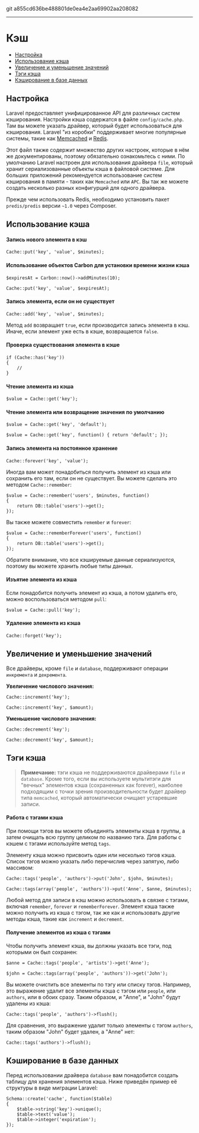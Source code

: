 git a855cd636be488801de0ea4e2aa69902aa208082

---

# Кэш

- [Настройка](#configuration)
- [Использование кэша](#cache-usage)
- [Увеличение и уменьшение значений](#increments-and-decrements)
- [Тэги кэша](#cache-tags)
- [Кэширование в базе данных](#database-cache)

<a name="configuration"></a>
## Настройка

Laravel предоставляет унифицированное API для различных систем кэширования. Настройки кэша содержатся в файле `config/cache.php`. Там вы можете указать драйвер, который будет использоваться для кэширования. Laravel "из коробки" поддерживает многие популярные системы, такие как [Memcached](http://memcached.org) и [Redis](http://redis.io).

Этот файл также содержит множество других настроек, которые в нём же документированы, поэтому обязательно ознакомьтесь с ними. По умолчанию Laravel настроен для использования драйвера `file`, который хранит сериализованные объекты кэша в файловой системе. Для больших приложений рекомендуется использование систем кэширования в памяти - таких как `Memcached` или `APC`.
Вы так же можете создать несколько разных конфигурций для одного драйвера.

Прежде чем использовать Redis, необходимо установить пакет `predis/predis` версии `~1.0` через Composer. 

<a name="cache-usage"></a>
## Использование кэша

#### Запись нового элемента в кэш

	Cache::put('key', 'value', $minutes);

#### Использование объектов Carbon для установки времени жизни кэша

	$expiresAt = Carbon::now()->addMinutes(10);

	Cache::put('key', 'value', $expiresAt); 	

#### Запись элемента, если он не существует

	Cache::add('key', 'value', $minutes);

Метод `add` возвращает `true`, если производится запись элемента в кэш. Иначе, если элемент уже есть в кэше, возвращается `false`.

#### Проверка существования элемента в кэше

	if (Cache::has('key'))
	{
		//
	}

#### Чтение элемента из кэша

	$value = Cache::get('key');

#### Чтение элемента или возвращение значения по умолчанию

	$value = Cache::get('key', 'default');

	$value = Cache::get('key', function() { return 'default'; });

#### Запись элемента на постоянное хранение

	Cache::forever('key', 'value');

Иногда вам может понадобиться получить элемент из кэша или сохранить его там, если он не существует. Вы можете сделать это методом `Cache::remember`:

	$value = Cache::remember('users', $minutes, function()
	{
		return DB::table('users')->get();
	});

Вы также можете совместить `remember` и `forever`:

	$value = Cache::rememberForever('users', function()
	{
		return DB::table('users')->get();
	});

Обратите внимание, что все кэшируемые данные сериализуются, поэтому вы можете хранить любые типы данных.

#### Изъятие элемента из кэша

Если понадобится получить элемент из кэша, а потом удалить его, можно воспользоваться методом `pull`:

	$value = Cache::pull('key');

#### Удаление элемента из кэша

	Cache::forget('key');

<a name="increments-and-decrements"></a>
## Увеличение и уменьшение значений

Все драйверы, кроме `file` и `database`, поддерживают операции `инкремента` и `декремента`.

**Увеличение числового значения:**

	Cache::increment('key');

	Cache::increment('key', $amount);

**Уменьшение числового значения:**

	Cache::decrement('key');

	Cache::decrement('key', $amount);


<a name="cache-tags"></a>
## Тэги кэша

> **Примечание:** тэги кэша не поддерживаются драйверами `file` и `database`. Кроме того, если вы используете мультитэги для "вечных" элементов кэша (сохраненных как forever), наиболее подходящим с точки зрения производительности будет драйвер типа `memcached`, который автоматически очищает устаревшие записи.

#### Работа с тэгами кэша

При помощи тэгов вы можете объединять элементы кэша в группы, а затем очищать всю группу целиком по названию тэга. Для работы с кэшем с тэгами используйте метод `tags`.

Элементу кэша можно присвоить один или несколько тэгов кэша. Список тэгов можно указать либо перечислив через запятую, либо массивом:

	Cache::tags('people', 'authors')->put('John', $john, $minutes);

	Cache::tags(array('people', 'authors'))->put('Anne', $anne, $minutes);

Любой метод для записи в кэш можно использовать в связке с тэгами, включая `remember`, `forever` и `rememberForever`. Элемент кэша также можно получить из кэша с тэгом, так же как и использовать другие методы кэша, такие как `increment` и `decrement`.

#### Получение элементов из кэша с тэгами

Чтобы получить элемент кэша, вы должны указать все тэги, под которыми он был сохранен:

	$anne = Cache::tags('people', 'artists')->get('Anne');

	$john = Cache::tags(array('people', 'authors'))->get('John');

Вы можете очистить все элементы по тэгу или списку тэгов. Например, это выражение удалит все элементы кэша с тэгом или `people`, или `authors`, или в обоих сразу. Таким образом, и "Anne", и "John" будут удалены из кэша:

	Cache::tags('people', 'authors')->flush();

Для сравнения, это выражение удалит только элементы с тэгом `authors`, таким образом "John" будет удален, а "Anne" нет:

	Cache::tags('authors')->flush();

<a name="database-cache"></a>
## Кэширование в базе данных

Перед использовании драйвера `database` вам понадобится создать таблицу для хранения элементов кэша. Ниже приведён пример её структуры в виде миграции Laravel:

	Schema::create('cache', function($table)
	{
		$table->string('key')->unique();
		$table->text('value');
		$table->integer('expiration');
	});
